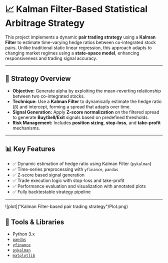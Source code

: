 # 📈 Kalman Filter-Based Statistical Arbitrage Strategy

This project implements a dynamic **pair trading strategy** using a **Kalman Filter** to estimate time-varying hedge ratios between co-integrated stock pairs. Unlike traditional static linear regression, this approach adapts to changing market regimes using a **state-space model**, enhancing responsiveness and trading signal accuracy.

---

## 🧠 Strategy Overview

- **Objective:** Generate alpha by exploiting the mean-reverting relationship between two co-integrated stocks.
- **Technique:** Use a **Kalman Filter** to dynamically estimate the hedge ratio (β) and intercept, forming a spread that adapts over time.
- **Signal Generation:** Apply **Z-score normalization** on the filtered spread to generate **Buy/Sell/Exit** signals based on predefined thresholds.
- **Risk Management:** Includes **position sizing**, **stop-loss**, and **take-profit** mechanisms.

---

## 📊 Key Features

- ✅ Dynamic estimation of hedge ratio using Kalman Filter (`pykalman`)
- ✅ Time-series preprocessing with `yfinance`, `pandas`
- ✅ Z-score based signal generation
- ✅ Trade execution logic with stop-loss and take-profit
- ✅ Performance evaluation and visualization with annotated plots
- ✅ Fully backtestable strategy pipeline

---
![plot]("Kalman Filter-based pair trading strategy"/Plot.png)
## 🔧 Tools & Libraries

- Python 3.x  
- [`pandas`](https://pandas.pydata.org/)  
- [`yfinance`](https://pypi.org/project/yfinance/)  
- [`pykalman`](https://pypi.org/project/pykalman/)  
- [`matplotlib`](https://matplotlib.org/)


